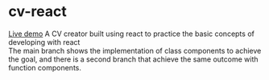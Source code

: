# cv-react
<a href="https://cv-creator-ehvi.onrender.com">Live demo</a>
A CV creator built using react to practice the basic concepts of developing with react <br>
The main branch shows the implementation of class components to achieve the goal, and there is a second branch that achieve the same outcome with function components.

